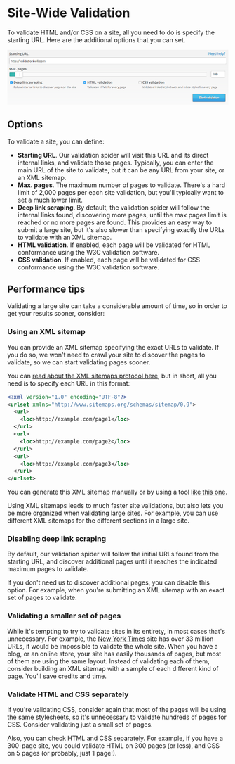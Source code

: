 # Site-Wide Validation

To validate HTML and/or CSS on a site, all you need to do is specify the starting URL. Here are the additional options that you can set.

![New site validation form](img/new-site-validation-form.png)

## Options

To validate a site, you can define:

* **Starting URL**. Our validation spider will visit this URL and its direct internal links, and validate those pages. Typically, you can enter the main URL of the site to validate, but it can be any URL from your site, or an XML sitemap.
* **Max. pages**. The maximum number of pages to validate. There's a hard limit of 2,000 pages per each site validation, but you'll typically want to set a much lower limit.
* **Deep link scraping**. By default, the validation spider will follow the internal links found, discovering more pages, until the max pages limit is reached or no more pages are found. This provides an easy way to submit a large site, but it's also slower than specifying exactly the URLs to validate with an XML sitemap.
* **HTML validation**. If enabled, each page will be validated for HTML conformance using the W3C validation software.
* **CSS validation**. If enabled, each page will be validated for CSS conformance using the W3C validation software.

## Performance tips

Validating a large site can take a considerable amount of time, so in order to get your results sooner, consider:

### Using an XML sitemap

You can provide an XML sitemap specifying the exact URLs to validate. If you do so, we won't need to crawl your site to discover the pages to validate, so we can start validating pages sooner.

You can [read about the XML sitemaps protocol here](http://www.sitemaps.org/protocol.html), but in short, all you need is to specify each URL in this format:

```xml
<?xml version="1.0" encoding="UTF-8"?>
<urlset xmlns="http://www.sitemaps.org/schemas/sitemap/0.9">
  <url>
    <loc>http://example.com/page1</loc>
  </url>
  <url>
    <loc>http://example.com/page2</loc>
  </url>
  <url>
    <loc>http://example.com/page3</loc>
  </url>
</urlset>
```

You can generate this XML sitemap manually or by using a tool [like this one](https://www.xml-sitemaps.com/).

Using XML sitemaps leads to much faster site validations, but also lets you be more organized when validating large sites. For example, you can use different XML sitemaps for the different sections in a large site.

### Disabling deep link scraping

By default, our validation spider will follow the initial URLs found from the starting URL, and discover additional pages until it reaches the indicated maximum pages to validate.

If you don't need us to discover additional pages, you can disable this option. For example, when you're submitting an XML sitemap with an exact set of pages to validate.

### Validating a smaller set of pages

While it's tempting to try to validate sites in its entirety, in most cases that's unnecessary. For example, the [New York Times](https://www.google.com/?q=site:nytimes.com) site has over 33 million URLs, it would be impossible to validate the whole site. When you have a blog, or an online store, your site has easily thousands of pages, but most of them are using the same layout. Instead of validating each of them, consider building an XML sitemap with a sample of each different kind of page. You'll save credits and time.

### Validate HTML and CSS separately

If you're validating CSS, consider again that most of the pages will be using the same stylesheets, so it's unnecessary to validate hundreds of pages for CSS. Consider validating just a small set of pages.

Also, you can check HTML and CSS separately. For example, if you have a 300-page site, you could validate HTML on 300 pages (or less), and CSS on 5 pages (or probably, just 1 page!).
